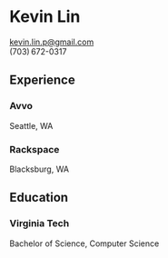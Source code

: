 # Kevin Lin
kevin.lin.p@gmail.com  
(703) 672-0317

## Experience

### Avvo
Seattle, WA

### Rackspace
Blacksburg, WA

## Education

### Virginia Tech
Bachelor of Science, Computer Science
